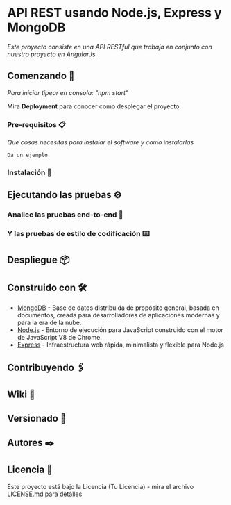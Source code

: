 # API REST usando Node.js, Express y MongoDB

_Este proyecto consiste en una API RESTful que trabaja en conjunto con nuestro proyecto en AngularJs_

## Comenzando 🚀

_Para iniciar tipear en consola: "npm start"_

Mira **Deployment** para conocer como desplegar el proyecto.


### Pre-requisitos 📋

_Que cosas necesitas para instalar el software y como instalarlas_

```
Da un ejemplo
```

### Instalación 🔧



## Ejecutando las pruebas ⚙️


### Analice las pruebas end-to-end 🔩


### Y las pruebas de estilo de codificación ⌨️


## Despliegue 📦



## Construido con 🛠️

* [MongoDB](https://www.mongodb.com/) - Base de datos distribuida de propósito general, basada en documentos, creada para desarrolladores de aplicaciones modernas y para la era de la nube.
* [Node.js](https://nodejs.org/es/) - Entorno de ejecución para JavaScript construido con el motor de JavaScript V8 de Chrome.
* [Express](https://expressjs.com/es/) - Infraestructura web rápida, minimalista y flexible para Node.js

## Contribuyendo 🖇️



## Wiki 📖



## Versionado 📌



## Autores ✒️


## Licencia 📄

Este proyecto está bajo la Licencia (Tu Licencia) - mira el archivo [LICENSE.md](LICENSE.md) para detalles



